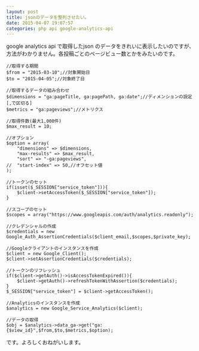 ```yaml
---
layout: post
title: jsonのデータを整列させたい。
date: 2015-04-07 19:07:57
categories: php api google-analytics-api
---
```

<p>google analytics api で取得したjson のデータをきれいに表示したいのですが、方法がわかりません。各投稿ごとのページビュー数とかをみたいのです。</p>

<pre><code>//取得する期間
$from = "2015-03-10";//対象開始日
$to = "2015-04-05";//対象終了日

//取得するデータの組み合わせ
$dimensions = "ga:pageTitle, ga:pagePath, ga:date";//ディメンションの設定[,で区切る]
$metrics = "ga:pageviews";//メトリクス

//取得件数(最大1,000件)
$max_result = 10;

//オプション
$option = array(
    "dimensions" =&gt; $dimensions,
    "max-results" =&gt; $max_result,
    "sort" =&gt; "-ga:pageviews",
//  "start-index" =&gt; 50,//オフセット値
);

//トークンのセット
if(isset($_SESSION["service_token"])){
    $client-&gt;setAccessToken($_SESSION["service_token"]);
}

//スコープのセット
$scopes = array("https://www.googleapis.com/auth/analytics.readonly");

//クレデンシャルの作成
$credentials = new Google_Auth_AssertionCredentials($client_email,$scopes,$private_key);

//Googleクライアントのインスタンスを作成
$client = new Google_Client();
$client-&gt;setAssertionCredentials($credentials);

//トークンのリフレッシュ
if($client-&gt;getAuth()-&gt;isAccessTokenExpired()){
    $client-&gt;getAuth()-&gt;refreshTokenWithAssertion($credentials);
}
$_SESSION["service_token"] = $client-&gt;getAccessToken();

//Analyticsのインスタンスを作成
$analytics = new Google_Service_Analytics($client);

//データの取得
$obj = $analytics-&gt;data_ga-&gt;get("ga:{$view_id}",$from,$to,$metrics,$option);
</code></pre>

<p>です。よろしくおねがいします。</p>
